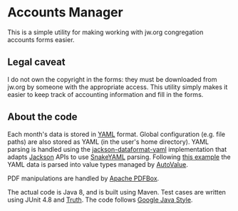 # Accounts Manager

This is a simple utility for making working with jw.org congregation accounts
forms easier.

## Legal caveat

I do not own the copyright in the forms: they must be downloaded from jw.org
by someone with the appropriate access. This utility simply makes it easier
to keep track of accounting information and fill in the forms.

## About the code

Each month's data is stored in [YAML](http://yaml.org) format. Global
configuration (e.g. file paths) are also stored as YAML (in the user's
home directory). YAML parsing is handled using the
[jackson-dataformat-yaml](https://github.com/FasterXML/jackson-dataformat-yaml)
implementation that adapts [Jackson](http://wiki.fasterxml.com/JacksonHome)
APIs to use [SnakeYAML](http://snakeyaml.org) parsing. Following
[this example](https://github.com/artem-zinnatullin/AutoJackson) the YAML
data is parsed into value types managed by
[AutoValue](https://github.com/google/auto/tree/master/value).

PDF manipulations are handled by [Apache PDFBox](http://pdfbox.apache.org/).

The actual code is Java 8, and is built using Maven. Test cases are written
using JUnit 4.8 and [Truth](https://github.com/google/truth).
The code follows [Google Java Style](http://google.github.io/styleguide/javaguide.html).
